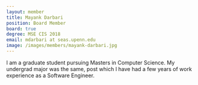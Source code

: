 ```yaml
---
layout: member
title: Mayank Darbari
position: Board Member
board: true
degree: MSE CIS 2018
email: mdarbari at seas.upenn.edu
image: /images/members/mayank-darbari.jpg
---
```


I am a graduate student pursuing Masters in Computer Science. My undergrad major was the same, post which I have had a few years of work experience as a Software Engineer.